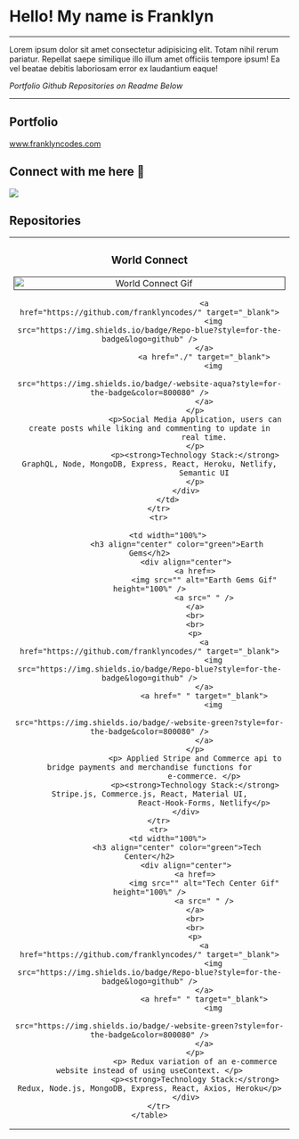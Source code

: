 <h1>Hello! My name is Franklyn</h1>
<hr />
<p> Lorem ipsum dolor sit amet consectetur adipisicing elit. Totam nihil rerum pariatur. Repellat saepe similique illo
    illum amet officiis tempore ipsum! Ea vel beatae debitis laboriosam error ex laudantium eaque!</p>
<i>Portfolio Github Repositories on Readme Below </i>
<hr>
<h2>Portfolio</h2> <a href="www.franklyncodes.com" alt="Franklyn Codes Website">www.franklyncodes.com</a>
<br />

<h2>Connect with me here 📧</h2>
<a href="https://www.linkedin.com/in/franklyncodes/">
    <img src="https://img.shields.io/badge/linkedin-%230077B5.svg?&style=for-the-badge&logo=linkedin&logoColor=white" />
</a>
<br />


<h2 align="left">Repositories </h2>
<div align="center">
    <table>
        <tr>
            <td width="100%">
                <h3 align="center" color="green">World Connect</h2>
                    <div align="center">
                        <a href=>
                            <img src="" alt="World Connect Gif" height="100%" />
                            <a src="./"></a>
                        </a>
                        <p>

                            <a href="https://github.com/franklyncodes/" target="_blank">
                                <img src="https://img.shields.io/badge/Repo-blue?style=for-the-badge&logo=github" />
                            </a>
                            <a href="./" target="_blank">
                                <img
                                    src="https://img.shields.io/badge/-website-aqua?style=for-the-badge&color=800080" />
                            </a>
                        </p>
                        <p>Social Media Application, users can create posts while liking and commenting to update in
                            real time.
                        </p>
                        <p><strong>Technology Stack:</strong> GraphQL, Node, MongoDB, Express, React, Heroku, Netlify,
                            Semantic UI
                        </p>
                    </div>
            </td>
        </tr>
        <tr>

            <td width="100%">
                <h3 align="center" color="green">Earth Gems</h2>
                    <div align="center">
                        <a href=>
                            <img src="" alt="Earth Gems Gif" height="100%" />
                            <a src=" " />
                        </a>
                        <br>
                        <br>
                        <p>
                            <a href="https://github.com/franklyncodes/" target="_blank">
                                <img src="https://img.shields.io/badge/Repo-blue?style=for-the-badge&logo=github" />
                            </a>
                            <a href=" " target="_blank">
                                <img
                                    src="https://img.shields.io/badge/-website-green?style=for-the-badge&color=800080" />
                            </a>
                        </p>
                        <p> Applied Stripe and Commerce api to bridge payments and merchandise functions for
                            e-commerce. </p>
                        <p><strong>Technology Stack:</strong> Stripe.js, Commerce.js, React, Material UI,
                            React-Hook-Forms, Netlify</p>
                    </div>
        </tr>
        <tr>
            <td width="100%">
                <h3 align="center" color="green">Tech Center</h2>
                    <div align="center">
                        <a href=>
                            <img src="" alt="Tech Center Gif" height="100%" />
                            <a src=" " />
                        </a>
                        <br>
                        <br>
                        <p>
                            <a href="https://github.com/franklyncodes/" target="_blank">
                                <img src="https://img.shields.io/badge/Repo-blue?style=for-the-badge&logo=github" />
                            </a>
                            <a href=" " target="_blank">
                                <img
                                    src="https://img.shields.io/badge/-website-green?style=for-the-badge&color=800080" />
                            </a>
                        </p>
                        <p> Redux variation of an e-commerce website instead of using useContext. </p>
                        <p><strong>Technology Stack:</strong> Redux, Node.js, MongoDB, Express, React, Axios, Heroku</p>
                    </div>
        </tr>
    </table>
</div>